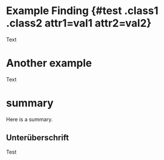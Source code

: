 # Example Finding {#test .class1 .class2 attr1=val1 attr2=val2}
Text

# Another example
Text

# summary
Here is a summary.

## Unterüberschrift
Test